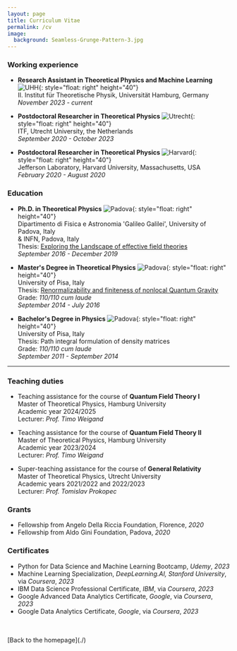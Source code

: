 ```yaml
---
layout: page
title: Curriculum Vitae
permalink: /cv
image:
  background: Seamless-Grunge-Pattern-3.jpg
---
```



### Working experience

*   **Research Assistant in Theoretical Physics and Machine Learning** ![UHH](assets/hamburg.png){: style="float: right" height="40"} \
    II. Institut für Theoretische Physik, Universität Hamburg, Germany \
    _November 2023 - current_ 
    
*   **Postdoctoral Researcher in Theoretical Physics** ![Utrecht](assets/utrecht.png){: style="float: right" height="40"} \
    ITF, Utrecht University, the Netherlands \
    _September 2020 - October 2023_ 

*   **Postdoctoral Researcher in Theoretical Physics** ![Harvard](assets/harvard.png){: style="float: right" height="40"} \
    Jefferson Laboratory, Harvard University, Massachusetts, USA \
    _February 2020 - August 2020_ 


### Education

*   **Ph.D. in Theoretical Physics** ![Padova](assets/padova.jpeg){: style="float: right" height="40"} \
    Dipartimento di Fisica e Astronomia 'Galileo Galilei', University of Padova, Italy \
    & INFN, Padova, Italy \
    Thesis: [Exploring the Landscape of effective field theories](https://arxiv.org/pdf/1912.08935.pdf)\
    _September 2016 - December 2019_ 

*   **Master's Degree in Theoretical Physics** ![Padova](assets/pisa.jpeg){: style="float: right" height="40"} \
    University of Pisa, Italy \
    Thesis: [Renormalizability and finiteness of nonlocal Quantum Gravity](https://etd.adm.unipi.it/theses/available/etd-06202016-152710/unrestricted/Renormalizability_and_finiteness_of_nonlocal_quantum_gravity.pdf)\
    Grade: _110/110 cum laude_ \
    _September 2014 - July 2016_

*   **Bachelor's Degree in Physics** ![Padova](assets/pisa.jpeg){: style="float: right" height="40"} \
    University of Pisa, Italy \
    Thesis: Path integral formulation of density matrices\
    Grade: _110/110 cum laude_ \
    _September 2011 - September 2014_ 

---

### Teaching duties

*   Teaching assistance for the course of **Quantum Field Theory I** \
    Master of Theoretical Physics, Hamburg University \
    Academic year 2024/2025 \
    Lecturer: _Prof. Timo Weigand_

*   Teaching assistance for the course of **Quantum Field Theory II** \
    Master of Theoretical Physics, Hamburg University \
    Academic year 2023/2024 \
    Lecturer: _Prof. Timo Weigand_

*   Super-teaching assistance for the course of **General Relativity** \
    Master of Theoretical Physics, Utrecht University \
    Academic years 2021/2022 and 2022/2023 \
    Lecturer: _Prof. Tomislav Prokopec_

### Grants

*   Fellowship from Angelo Della Riccia Foundation, Florence, _2020_
*   Fellowship from Aldo Gini Foundation, Padova, _2020_

### Certificates

*   Python for Data Science and Machine Learning Bootcamp, _Udemy_, _2023_
*   Machine Learning Specialization, _DeepLearning.AI, Stanford University_, via _Coursera_, _2023_
*   IBM Data Science Professional Certificate, _IBM_, via _Coursera_, _2023_
*   Google Advanced Data Analytics Certificate, _Google_, via _Coursera_, _2023_
*   Google Data Analytics Certificate, _Google_, via _Coursera_, _2023_


<br/>
<br/>
[Back to the homepage](./)
